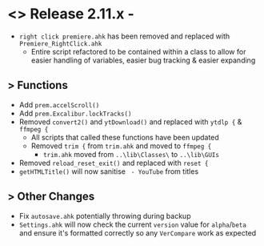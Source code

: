 # <> Release 2.11.x - 
- `right click premiere.ahk` has been removed and replaced with `Premiere_RightClick.ahk`
    - Entire script refactored to be contained within a class to allow for easier handling of variables, easier bug tracking & easier expanding

## > Functions
- Add `prem.accelScroll()`
- Add `prem.Excalibur.lockTracks()`
- Removed `convert2()` and `ytDownload()` and replaced with `ytdlp {` & `ffmpeg {`
    - All scripts that called these functions have been updated
    - Removed `trim {` from `trim.ahk` and moved to `ffmpeg {`
        - `trim.ahk` moved from `..\lib\Classes\` to `..\lib\GUIs`
- Removed `reload_reset_exit()` and replaced with `reset {`
- `getHTMLTitle()` will now sanitise ` - YouTube` from titles

## > Other Changes
- Fix `autosave.ahk` potentially throwing during backup
- `Settings.ahk` will now check the current `version` value for `alpha`/`beta` and ensure it's formatted correctly so any `VerCompare` work as expected